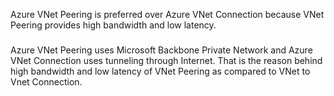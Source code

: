Azure VNet Peering is preferred over Azure VNet Connection because VNet Peering provides high bandwidth and low latency.

###
Azure VNet Peering uses Microsoft Backbone Private Network and Azure VNet Connection uses tunneling through Internet. That is the reason behind high bandwidth and low latency of VNet Peering as compared to VNet to Vnet Connection.   
###
